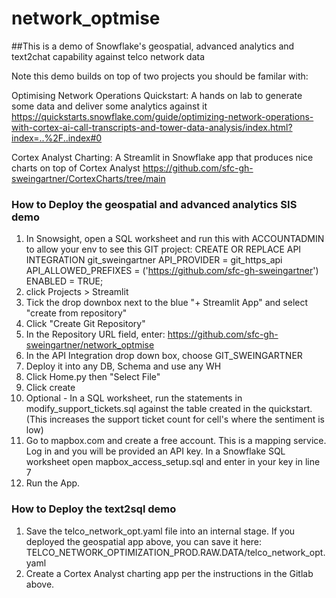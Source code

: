 # network_optmise

##This is a demo of Snowflake's geospatial, advanced analytics and text2chat capability against telco network data

Note this demo builds on top of two projects you should be familar with:

Optimising Network Operations Quickstart: A hands on lab to generate some data and deliver some analytics against it
https://quickstarts.snowflake.com/guide/optimizing-network-operations-with-cortex-ai-call-transcripts-and-tower-data-analysis/index.html?index=..%2F..index#0

Cortex Analyst Charting: A Streamlit in Snowflake app that produces nice charts on top of Cortex Analyst
https://github.com/sfc-gh-sweingartner/CortexCharts/tree/main


### How to Deploy the geospatial and advanced analytics SIS demo 
1) In Snowsight, open a SQL worksheet and run this with ACCOUNTADMIN to allow your env to see this GIT project:
    CREATE OR REPLACE API INTEGRATION git_sweingartner
    API_PROVIDER = git_https_api
    API_ALLOWED_PREFIXES = ('https://github.com/sfc-gh-sweingartner')
    ENABLED = TRUE;
2) click Projects > Streamlit
3) Tick the drop downbox next to the blue "+ Streamlit App" and select "create from repository"
4) Click "Create Git Repository"
5) In the Repository URL field, enter: https://github.com/sfc-gh-sweingartner/network_optmise
6) In the API Integration drop down box, choose GIT_SWEINGARTNER
7) Deploy it into any DB, Schema and use any WH
8) Click Home.py then "Select File"
9) Click create
10) Optional - In a SQL worksheet, run the statements in modify_support_tickets.sql against the table created in the quickstart.  (This increases the support ticket count for cell's where the sentiment is low)  
11) Go to mapbox.com and create a free account.  This is a mapping service.  Log in and you will be provided an API key.   In a Snowflake SQL worksheet open mapbox_access_setup.sql and enter in your key in line 7
12) Run the App.


### How to Deploy the text2sql demo 
1. Save the telco_network_opt.yaml file into an internal stage.  If you deployed the geospatial app above, you can save it here:  TELCO_NETWORK_OPTIMIZATION_PROD.RAW.DATA/telco_network_opt.yaml
2. Create a Cortex Analyst charting app per the instructions in the Gitlab above.  

